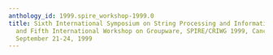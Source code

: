 ```yaml
---
anthology_id: 1999.spire_workshop-1999.0
title: Sixth International Symposium on String Processing and Information Retrieval
  and Fifth International Workshop on Groupware, SPIRE/CRIWG 1999, Cancun, Mexico,
  September 21-24, 1999
---
```


